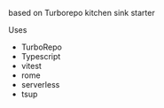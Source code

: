 based on Turborepo kitchen sink starter

Uses
- TurboRepo
- Typescript
- vitest
- rome
- serverless
- tsup
